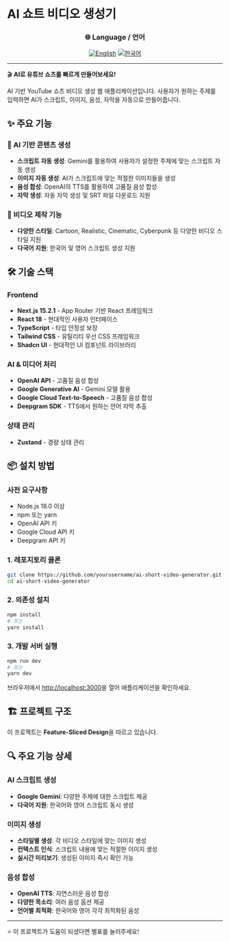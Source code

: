 # AI 쇼트 비디오 생성기

<div align="center">

### 🌐 Language / 언어

[![English](https://img.shields.io/badge/Language-English-blue?style=for-the-badge)](README.md)
[![한국어](https://img.shields.io/badge/Language-한국어-red?style=for-the-badge)](README.ko.md)

</div>

---

🎬 **AI로 유튜브 쇼츠를 빠르게 만들어보세요!**

AI 기반 YouTube 쇼츠 비디오 생성 웹 애플리케이션입니다. 사용자가 원하는 주제를 입력하면 AI가 스크립트, 이미지, 음성, 자막을 자동으로 만들어줍니다.

## ✨ 주요 기능

### 🤖 AI 기반 콘텐츠 생성

- **스크립트 자동 생성**: Gemini를 활용하여 사용자가 설정한 주제에 맞는 스크립트 자동 생성
- **이미지 자동 생성**: AI가 스크립트에 맞는 적절한 이미지들을 생성
- **음성 합성**: OpenAI의 TTS를 활용하여 고품질 음성 합성
- **자막 생성**: 자동 자막 생성 및 SRT 파일 다운로드 지원

### 🎥 비디오 제작 기능

- **다양한 스타일**: Cartoon, Realistic, Cinematic, Cyberpunk 등 다양한 비디오 스타일 지원
- **다국어 지원**: 한국어 및 영어 스크립트 생성 지원

## 🛠 기술 스택

### Frontend

- **Next.js 15.2.1** - App Router 기반 React 프레임워크
- **React 18** - 현대적인 사용자 인터페이스
- **TypeScript** - 타입 안정성 보장
- **Tailwind CSS** - 유틸리티 우선 CSS 프레임워크
- **Shadcn UI** - 현대적인 UI 컴포넌트 라이브러리

### AI & 미디어 처리

- **OpenAI API** - 고품질 음성 합성
- **Google Generative AI** - Gemini 모델 활용
- **Google Cloud Text-to-Speech** - 고품질 음성 합성
- **Deepgram SDK** - TTS에서 원하는 언어 자막 추출

### 상태 관리

- **Zustand** - 경량 상태 관리

## 📦 설치 방법

### 사전 요구사항

- Node.js 18.0 이상
- npm 또는 yarn
- OpenAI API 키
- Google Cloud API 키
- Deepgram API 키

### 1. 레포지토리 클론

```bash
git clone https://github.com/yourusername/ai-short-video-generator.git
cd ai-short-video-generator
```

### 2. 의존성 설치

```bash
npm install
# 또는
yarn install
```

### 3. 개발 서버 실행

```bash
npm run dev
# 또는
yarn dev
```

브라우저에서 [http://localhost:3000](http://localhost:3000)을 열어 애플리케이션을 확인하세요.

## 🏗 프로젝트 구조

이 프로젝트는 **Feature-Sliced Design**을 따르고 있습니다.

## 🔍 주요 기능 상세

### AI 스크립트 생성

- **Google Gemini**: 다양한 주제에 대한 스크립트 제공
- **다국어 지원**: 한국어와 영어 스크립트 동시 생성

### 이미지 생성

- **스타일별 생성**: 각 비디오 스타일에 맞는 이미지 생성
- **컨텍스트 인식**: 스크립트 내용에 맞는 적절한 이미지 생성
- **실시간 미리보기**: 생성된 이미지 즉시 확인 가능

### 음성 합성

- **OpenAI TTS**: 자연스러운 음성 합성
- **다양한 목소리**: 여러 음성 옵션 제공
- **언어별 최적화**: 한국어와 영어 각각 최적화된 음성

---

⭐ 이 프로젝트가 도움이 되셨다면 별표를 눌러주세요!
